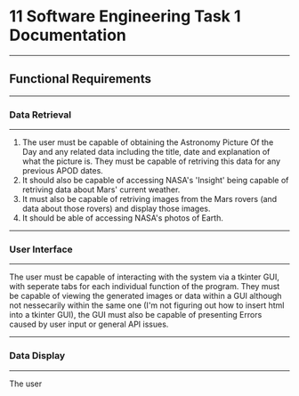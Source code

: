 # 11 Software Engineering Task 1 Documentation

---

## Functional Requirements

---

### Data Retrieval

---

1. The user must be capable of obtaining the Astronomy Picture Of the Day and any related data including the title, date and explanation of what the picture is. They must be capable of retriving this data for any previous APOD dates.
2. It should also be capable of accessing NASA's 'Insight' being capable of retriving data about Mars' current weather.
3. It must also be capable of retriving images from the Mars rovers (and data about those rovers) and display those images.
4. It should be able of accessing NASA's photos of Earth.

---

### User Interface

---

The user must be capable of interacting with the system via a tkinter GUI, with seperate tabs for each individual function of the program. They must be capable of viewing the generated images or data within a GUI although not nessecarily within the same one (I'm not figuring out how to insert html into a tkinter GUI), the GUI must also be capable of presenting Errors caused by user input or general API issues.

---

### Data Display

---

The user
